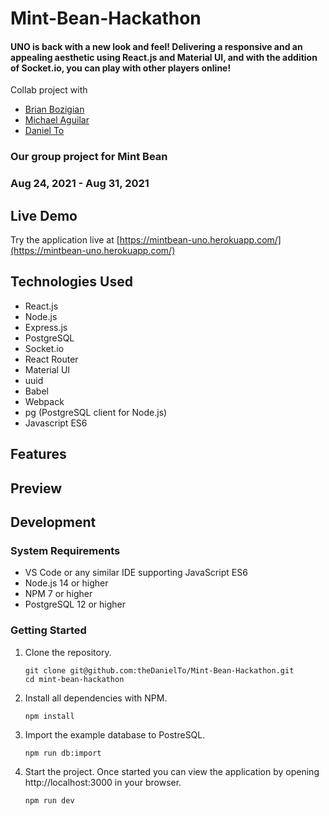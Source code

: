 # Mint-Bean-Hackathon
#### UNO is back with a new look and feel! Delivering a responsive and an appealing aesthetic using React.js and Material UI, and with the addition of Socket.io, you can play with other players online!

Collab project with
* [Brian Bozigian](https://github.com/BrianBozi)
* [Michael Aguilar](https://github.com/Michael-M-Aguilar)
* [Daniel To](https://github.com/theDanielTo)

### Our group project for Mint Bean
### Aug 24, 2021 - Aug 31, 2021

## Live Demo

Try the application live at [https://mintbean-uno.herokuapp.com/](https://mintbean-uno.herokuapp.com/)

## Technologies Used

- React.js
- Node.js
- Express.js
- PostgreSQL
- Socket.io
- React Router
- Material UI
- uuid
- Babel
- Webpack
- pg (PostgreSQL client for Node.js)
- Javascript ES6

## Features

## Preview

## Development

### System Requirements

- VS Code or any similar IDE supporting JavaScript ES6
- Node.js 14 or higher
- NPM 7 or higher
- PostgreSQL 12 or higher

### Getting Started

1. Clone the repository.

    ```shell
    git clone git@github.com:theDanielTo/Mint-Bean-Hackathon.git
    cd mint-bean-hackathon
    ```
    
2. Install all dependencies with NPM.

    ```shell
    npm install
    ```
    
3. Import the example database to PostreSQL.

    ```shell
    npm run db:import
    ```

4. Start the project. Once started you can view the application by opening http://localhost:3000 in your browser.

    ```shell
    npm run dev
    ```

